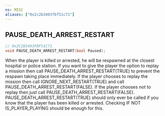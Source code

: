 ```yaml
---
ns: MISC
aliases: ["0x2c2b3493fbf51c71"]
---
```

## PAUSE_DEATH_ARREST_RESTART

```c
// 0x2C2B3493FBF51C71
void PAUSE_DEATH_ARREST_RESTART(bool Paused);
```

When the player is killed or arrested, he will be respawned at the closest hospital or police station. If you want to give the player the option to replay a mission then call PAUSE_DEATH_ARREST_RESTART(TRUE) to prevent the respawn taking place immediately. If the player chooses to replay the mission then call IGNORE_NEXT_RESTART(TRUE) and call PAUSE_DEATH_ARREST_RESTART(FALSE). If the player chooses not to replay then just call PAUSE_DEATH_ARREST_RESTART(FALSE). PAUSE_DEATH_ARREST_RESTART(TRUE) should only ever be called if you know that the player has been killed or arrested. Checking IF NOT IS_PLAYER_PLAYING should be enough for this.

